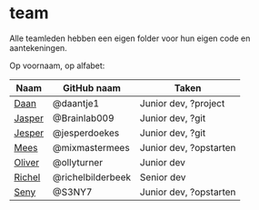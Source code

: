 # team

Alle teamleden hebben een eigen folder 
voor hun eigen code en aantekeningen.

Op voornaam, op alfabet:

Naam|GitHub naam|Taken
---|---|---
[Daan](daan/README.md)|@daantje1|Junior dev, ?project
[Jasper](jasper/README.md)|@Brainlab009|Junior dev, ?git
[Jesper](jesper/README.md)|@jesperdoekes|Junior dev, ?git
[Mees](mees/README.md)|@mixmastermees|Junior dev, ?opstarten
[Oliver](oliver/README.md)|@ollyturner|Junior dev
[Richel](richel/README.md)|@richelbilderbeek|Senior dev
[Seny](seny/README.md)|@S3NY7|Junior dev, ?opstarten
